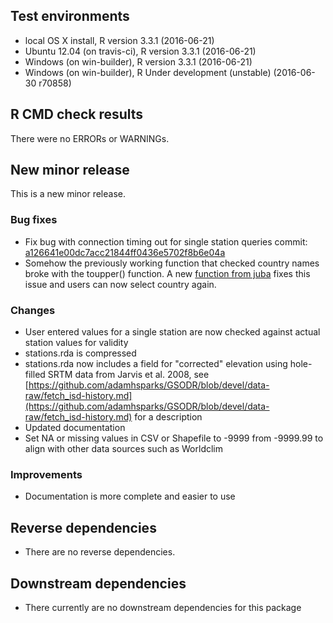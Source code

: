 ## Test environments
* local OS X install, R version 3.3.1 (2016-06-21)
* Ubuntu 12.04 (on travis-ci), R version 3.3.1 (2016-06-21)
* Windows (on win-builder), R version 3.3.1 (2016-06-21)
* Windows (on win-builder), R Under development (unstable) (2016-06-30 r70858)

## R CMD check results
There were no ERRORs or WARNINGs. 

## New minor release
This is a new minor release.

### Bug fixes
  * Fix bug with connection timing out for single station queries commit:  [a126641e00dc7acc21844ff0436e5702f8b6e04a](https://github.com/adamhsparks/GSODR/commit/a126641e00dc7acc21844ff0436e5702f8b6e04a)
  * Somehow the previously working function that checked country names broke
  with the toupper() function. A new [function from juba](http://stackoverflow.com/questions/16516593/convert-from-lowercase-to-uppercase-all-values-in-all-character-variables-in-dat)
  fixes this issue and users can now select country again.

### Changes
  * User entered values for a single station are now checked against actual
  station values for validity
  * stations.rda is compressed
  * stations.rda now includes a field for "corrected" elevation using
  hole-filled SRTM data from Jarvis et al. 2008, see
  [https://github.com/adamhsparks/GSODR/blob/devel/data-raw/fetch_isd-history.md](https://github.com/adamhsparks/GSODR/blob/devel/data-raw/fetch_isd-history.md)
  for a description
  * Updated documentation
  * Set NA or missing values in CSV or Shapefile to -9999 from -9999.99 to align
  with other data sources such as Worldclim
  
### Improvements
  * Documentation is more complete and easier to use

## Reverse dependencies
* There are no reverse dependencies.

## Downstream dependencies
* There currently are no downstream dependencies for this package
